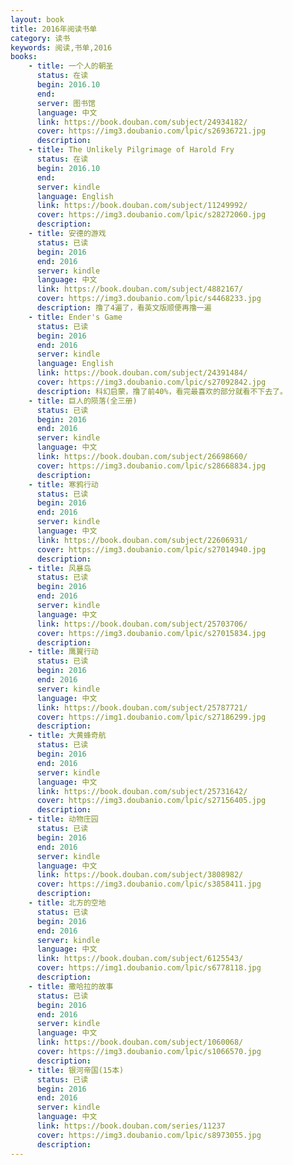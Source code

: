 ```yaml
---
layout: book
title: 2016年阅读书单
category: 读书
keywords: 阅读,书单,2016
books: 
    - title: 一个人的朝圣
      status: 在读
      begin: 2016.10 
      end:
      server: 图书馆
      language: 中文
      link: https://book.douban.com/subject/24934182/         
      cover: https://img3.doubanio.com/lpic/s26936721.jpg      
      description: 
    - title: The Unlikely Pilgrimage of Harold Fry
      status: 在读
      begin: 2016.10 
      end:
      server: kindle
      language: English
      link: https://book.douban.com/subject/11249992/
      cover: https://img3.doubanio.com/lpic/s28272060.jpg
      description: 
    - title: 安德的游戏
      status: 已读
      begin: 2016 
      end: 2016
      server: kindle
      language: 中文
      link: https://book.douban.com/subject/4882167/
      cover: https://img3.doubanio.com/lpic/s4468233.jpg
      description: 撸了4遍了，看英文版顺便再撸一遍
    - title: Ender's Game
      status: 已读
      begin: 2016 
      end: 2016
      server: kindle
      language: English
      link: https://book.douban.com/subject/24391484/
      cover: https://img3.doubanio.com/lpic/s27092842.jpg
      description: 科幻启蒙，撸了前40%，看完最喜欢的部分就看不下去了。
    - title: 巨人的陨落(全三册)
      status: 已读
      begin: 2016 
      end: 2016
      server: kindle
      language: 中文
      link: https://book.douban.com/subject/26698660/
      cover: https://img3.doubanio.com/lpic/s28668834.jpg
      description: 
    - title: 寒鸦行动
      status: 已读
      begin: 2016 
      end: 2016
      server: kindle
      language: 中文
      link: https://book.douban.com/subject/22606931/
      cover: https://img3.doubanio.com/lpic/s27014940.jpg
      description:
    - title: 风暴岛
      status: 已读
      begin: 2016 
      end: 2016
      server: kindle
      language: 中文
      link: https://book.douban.com/subject/25703706/
      cover: https://img3.doubanio.com/lpic/s27015834.jpg
      description:
    - title: 鹰翼行动
      status: 已读
      begin: 2016 
      end: 2016
      server: kindle
      language: 中文
      link: https://book.douban.com/subject/25787721/
      cover: https://img1.doubanio.com/lpic/s27186299.jpg
      description:
    - title: 大黄蜂奇航
      status: 已读
      begin: 2016 
      end: 2016
      server: kindle
      language: 中文
      link: https://book.douban.com/subject/25731642/
      cover: https://img3.doubanio.com/lpic/s27156405.jpg
      description:
    - title: 动物庄园
      status: 已读
      begin: 2016 
      end: 2016
      server: kindle
      language: 中文
      link: https://book.douban.com/subject/3808982/
      cover: https://img3.doubanio.com/lpic/s3858411.jpg
      description:
    - title: 北方的空地
      status: 已读
      begin: 2016 
      end: 2016
      server: kindle
      language: 中文
      link: https://book.douban.com/subject/6125543/
      cover: https://img1.doubanio.com/lpic/s6778118.jpg
      description:
    - title: 撒哈拉的故事
      status: 已读
      begin: 2016 
      end: 2016
      server: kindle
      language: 中文
      link: https://book.douban.com/subject/1060068/
      cover: https://img3.doubanio.com/lpic/s1066570.jpg
      description:
    - title: 银河帝国(15本)
      status: 已读
      begin: 2016 
      end: 2016
      server: kindle
      language: 中文
      link: https://book.douban.com/series/11237
      cover: https://img3.doubanio.com/lpic/s8973055.jpg
      description:  
---
```





     
  